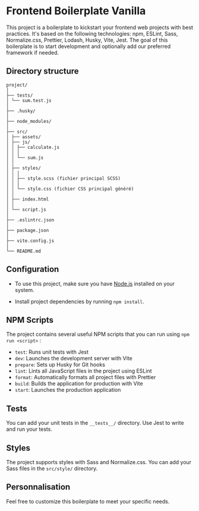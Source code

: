# Frontend Boilerplate Vanilla

This project is a boilerplate to kickstart your frontend web projects with best practices. It's based on the following technologies: npm, ESLint, Sass, Normalize.css, Prettier, Lodash, Husky, Vite, Jest. The goal of this boilerplate is to start development and optionally add our preferred framework if needed.

## Directory structure

```
project/
│
├── tests/
│ └── sum.test.js
│
├── .husky/
│
├── node_modules/
│
├── src/
│ ├── assets/
│ ├── js/
│ │ ├── calculate.js
│ │ │
│ │ └── sum.js
│ │
│ ├── styles/
│ │ │
│ │ ├── style.scss (fichier principal SCSS)
│ │ │
│ │ └── style.css (fichier CSS principal généré)
│ │
│ ├── index.html
│ │
│ └── script.js
│
├── .eslintrc.json
│
├── package.json
│
├── vite.config.js
│
└── README.md
```

## Configuration

- To use this project, make sure you have [Node.js](https://nodejs.org/) installed on your system.

- Install project dependencies by running `npm install`.

## NPM Scripts

The project contains several useful NPM scripts that you can run using `npm run <script>` :

- `test`: Runs unit tests with Jest
- `dev`: Launches the development server with Vite
- `prepare`: Sets up Husky for Git hooks
- `lint`: Lints all JavaScript files in the project using ESLint
- `format`: Automatically formats all project files with Prettier
- `build`: Builds the application for production with Vite
- `start`: Launches the production application

## Tests

You can add your unit tests in the `__tests__/` directory. Use Jest to write and run your tests.

## Styles

The project supports styles with Sass and Normalize.css. You can add your Sass files in the `src/style/` directory.

## Personnalisation

Feel free to customize this boilerplate to meet your specific needs.
